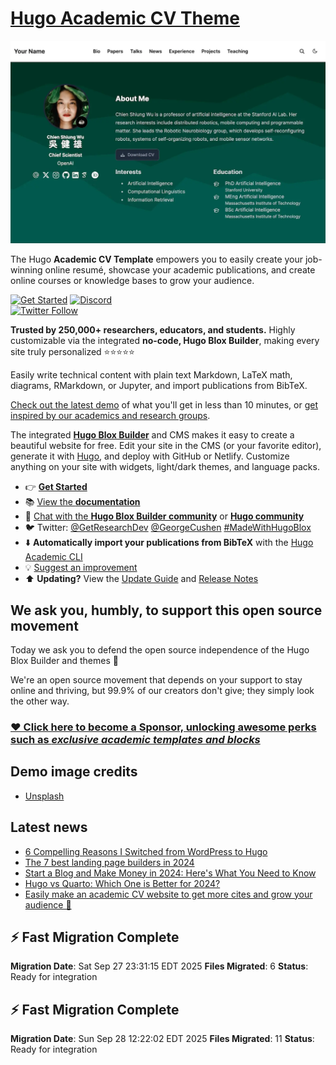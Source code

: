 # [Hugo Academic CV Theme](https://github.com/HugoBlox/theme-academic-cv)

[![Screenshot](.github/preview.webp)](https://hugoblox.com/templates/)

The Hugo **Academic CV Template** empowers you to easily create your job-winning online resumé, showcase your academic publications, and create online courses or knowledge bases to grow your audience.

[![Get Started](https://img.shields.io/badge/-Get%20started-ff4655?style=for-the-badge)](https://hugoblox.com/templates/)
[![Discord](https://img.shields.io/discord/722225264733716590?style=for-the-badge)](https://discord.com/channels/722225264733716590/742892432458252370/742895548159492138)  
[![Twitter Follow](https://img.shields.io/twitter/follow/GetResearchDev?label=Follow%20on%20Twitter)](https://twitter.com/GetResearchDev)

️**Trusted by 250,000+ researchers, educators, and students.** Highly customizable via the integrated **no-code, Hugo Blox Builder**, making every site truly personalized ⭐⭐⭐⭐⭐

Easily write technical content with plain text Markdown, LaTeX math, diagrams, RMarkdown, or Jupyter, and import publications from BibTeX.

[Check out the latest demo](https://academic-demo.netlify.app/) of what you'll get in less than 10 minutes, or [get inspired by our academics and research groups](https://hugoblox.com/creators/).

The integrated [**Hugo Blox Builder**](https://hugoblox.com) and CMS makes it easy to create a beautiful website for free. Edit your site in the CMS (or your favorite editor), generate it with [Hugo](https://github.com/gohugoio/hugo), and deploy with GitHub or Netlify. Customize anything on your site with widgets, light/dark themes, and language packs.

- 👉 [**Get Started**](https://hugoblox.com/templates/)
- 📚 [View the **documentation**](https://docs.hugoblox.com/)
- 💬 [Chat with the **Hugo Blox Builder community**](https://discord.gg/z8wNYzb) or [**Hugo community**](https://discourse.gohugo.io)
- 🐦 Twitter: [@GetResearchDev](https://twitter.com/GetResearchDev) [@GeorgeCushen](https://twitter.com/GeorgeCushen) [#MadeWithHugoBlox](https://twitter.com/search?q=%23MadeWithHugoBlox&src=typed_query)
- ⬇️ **Automatically import your publications from BibTeX** with the [Hugo Academic CLI](https://github.com/GetRD/academic-file-converter)
- 💡 [Suggest an improvement](https://github.com/HugoBlox/hugo-blox-builder/issues)
- ⬆️ **Updating?** View the [Update Guide](https://docs.hugoblox.com/reference/update/) and [Release Notes](https://github.com/HugoBlox/hugo-blox-builder/releases)

## We ask you, humbly, to support this open source movement

Today we ask you to defend the open source independence of the Hugo Blox Builder and themes 🐧

We're an open source movement that depends on your support to stay online and thriving, but 99.9% of our creators don't give; they simply look the other way.

### [❤️ Click here to become a Sponsor, unlocking awesome perks such as _exclusive academic templates and blocks_](https://hugoblox.com/sponsor/)

<!--
<p align="center"><a href="https://hugoblox.com/templates/" target="_blank" rel="noopener"><img src="https://hugoblox.com/uploads/readmes/academic_logo_200px.png" alt="Hugo Academic Theme for Hugo Blox Builder"></a></p>
-->

## Demo image credits

- [Unsplash](https://unsplash.com)

## Latest news

<!--START_SECTION:news-->
* [6 Compelling Reasons I Switched from WordPress to Hugo](https:&#x2F;&#x2F;hugoblox.com&#x2F;vs&#x2F;wordpress&#x2F;)
* [The 7 best landing page builders in 2024](https:&#x2F;&#x2F;hugoblox.com&#x2F;blog&#x2F;7-best-landing-page-builders&#x2F;)
* [Start a Blog and Make Money in 2024: Here&#39;s What You Need to Know](https:&#x2F;&#x2F;hugoblox.com&#x2F;blog&#x2F;start-a-blog-and-make-money&#x2F;)
* [Hugo vs Quarto: Which One is Better for 2024?](https:&#x2F;&#x2F;hugoblox.com&#x2F;vs&#x2F;quarto&#x2F;)
* [Easily make an academic CV website to get more cites and grow your audience 🚀](https:&#x2F;&#x2F;hugoblox.com&#x2F;blog&#x2F;easily-make-academic-website&#x2F;)
<!--END_SECTION:news-->

## ⚡ Fast Migration Complete

**Migration Date**: Sat Sep 27 23:31:15 EDT 2025
**Files Migrated**:        6
**Status**: Ready for integration


## ⚡ Fast Migration Complete

**Migration Date**: Sun Sep 28 12:22:02 EDT 2025
**Files Migrated**:       11
**Status**: Ready for integration

